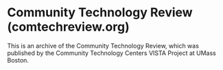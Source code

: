 # Community Technology Review (comtechreview.org)

This is an archive of the Community Technology Review, which was published by the Community Technology Centers VISTA Project at UMass Boston.

